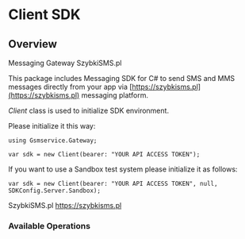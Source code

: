 # Client SDK

## Overview

Messaging Gateway SzybkiSMS.pl

This package includes Messaging SDK for C# to send SMS and MMS messages directly from your app via [https://szybkisms.pl](https://szybkisms.pl) messaging platform.

*Client* class is used to initialize SDK environment.

Please initialize it this way:

```
using Gsmservice.Gateway;

var sdk = new Client(bearer: "YOUR API ACCESS TOKEN");
```

If you want to use a Sandbox test system please initialize it as follows:

```
var sdk = new Client(bearer: "YOUR API ACCESS TOKEN", null, SDKConfig.Server.Sandbox);
```

SzybkiSMS.pl
<https://szybkisms.pl>

### Available Operations
